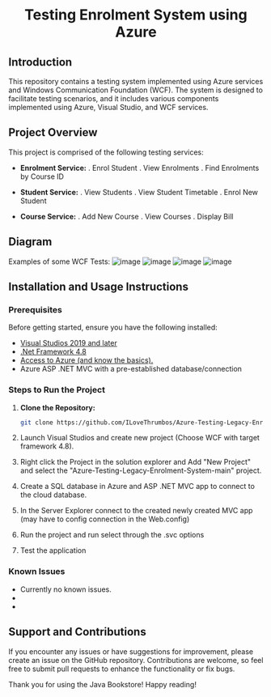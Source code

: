 <h1 align="center">Testing Enrolment System using Azure </h1>

## Introduction

This repository contains a testing system implemented using Azure services and Windows Communication Foundation (WCF). The system is designed to facilitate testing scenarios, and it includes various components implemented using Azure, Visual Studio, and WCF services.


## Project Overview

This project is comprised of the following testing services:

- **Enrolment Service:**
  . Enrol Student
  . View Enrolments
  . Find Enrolments by Course ID

- **Student Service:** 
  . View Students
  . View Student Timetable
  . Enrol New Student
  
- **Course Service:**
  . Add New Course
  . View Courses
  . Display Bill

## Diagram 

<!--Insert Diagram or GIF here (if applicable). !-->
Examples of some WCF Tests:
![image](https://github.com/ILoveThrumbos/Azure-Testing-Legacy-Enrolment-System/assets/139453924/d66248c5-2b9b-40f6-9b34-e78d596705fc)
![image](https://github.com/ILoveThrumbos/Azure-Testing-Legacy-Enrolment-System/assets/139453924/e12b753d-a1da-4a38-9a8b-64a25da76015)
![image](https://github.com/ILoveThrumbos/Azure-Testing-Legacy-Enrolment-System/assets/139453924/31d8c9b3-279b-45ef-a750-a1c3c6fcc363)
![image](https://github.com/ILoveThrumbos/Azure-Testing-Legacy-Enrolment-System/assets/139453924/48752262-009c-4ef7-83cc-0ee4656a9c18)



## Installation and Usage Instructions

### Prerequisites

Before getting started, ensure you have the following installed:

- [Visual Studios 2019 and later](https://visualstudio.microsoft.com/vs/older-downloads/)
- [.Net Framework 4.8](https://dotnet.microsoft.com/en-us/download/dotnet-framework/net48)
- [Access to Azure (and know the basics).](https://azure.microsoft.com/en-au)
- Azure ASP .NET MVC with a pre-established database/connection


### Steps to Run the Project

1. **Clone the Repository:**

   ```bash
   git clone https://github.com/ILoveThrumbos/Azure-Testing-Legacy-Enrolment-System
2. Launch Visual Studios and create new project (Choose WCF with target framework 4.8).
3. Right click the Project in the solution explorer and Add "New Project" and select the "Azure-Testing-Legacy-Enrolment-System-main" project.
4. Create a SQL database in Azure and ASP .NET MVC app to connect to the cloud database.
5. In the Server Explorer connect to the created newly created MVC app (may have to config connection in the Web.config)
6. Run the project and run select through the .svc options
7. Test the application

### Known Issues
   - Currently no known issues.
   - 
   - 

## Support and Contributions
If you encounter any issues or have suggestions for improvement, please create an issue on the GitHub repository. Contributions are welcome, so feel free to submit pull requests to enhance the functionality or fix bugs.

Thank you for using the Java Bookstore! Happy reading!

